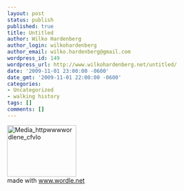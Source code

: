 ```yaml
---
layout: post
status: publish
published: true
title: Untitled
author: Wilko Hardenberg
author_login: wilkohardenberg
author_email: wilko.hardenberg@gmail.com
wordpress_id: 149
wordpress_url: http://www.wilkohardenberg.net/untitled/
date: '2009-11-01 23:00:00 -0600'
date_gmt: '2009-11-01 22:00:00 -0600'
categories:
- Uncategorized
- walking history
tags: []
comments: []
---
```


<div class='p_embed p_image_embed'>
<img alt="Media_httpwwwwordlene_cfvlo" height="120" src="http://www.wilkohardenberg.net/wp-content/uploads/2009/11/media_httpwwwwordlene_Cfvlo.jpg.scaled500.jpg" width="160" /><br />
</div>
made with <a href="http://www.wordle.net">www.wordle.net</a>
<div class="blogger-post-footer"></div>

